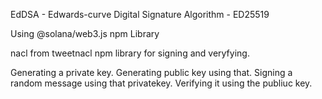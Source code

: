 EdDSA - Edwards-curve Digital Signature Algorithm  - ED25519

Using @solana/web3.js npm Library

nacl from tweetnacl npm library for signing and veryfying.

Generating a private key.
Generating public key using that.
Signing a random message using that privatekey.
Verifying it using the publiuc key.